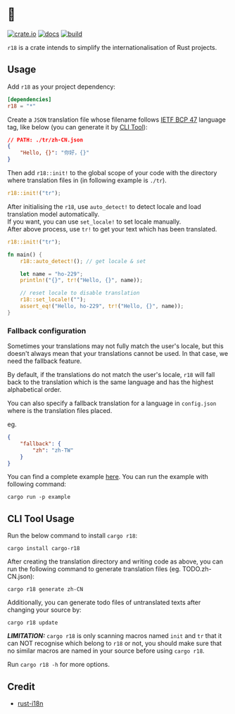# 🔞

[![crate.io](https://img.shields.io/crates/v/r18.svg)](https://crates.io/crates/r18)
[![docs](https://docs.rs/r18/badge.svg)](https://docs.rs/r18)
[![build](https://github.com/Limit-IM/r18/actions/workflows/rust.yml/badge.svg)](https://github.com/Limit-IM/r18/actions/workflows/rust.yml)

`r18` is a crate intends to simplify the internationalisation of Rust projects.

## Usage

Add `r18` as your project dependency:

```toml
[dependencies]
r18 = "*"
```

Create a `JSON` translation file whose filename follows [IETF BCP 47](https://www.wikiwand.com/en/IETF_language_tag) language tag, like below
(you can generate it by [CLI Tool](#cli-tool-usage)):

```json
// PATH: ./tr/zh-CN.json
{
    "Hello, {}": "你好，{}"
}
```

Then add `r18::init!` to the global scope of your code with the directory where translation files in (in following example is `./tr`).

```rust
r18::init!("tr");
```

After initialising the `r18`, use `auto_detect!` to detect locale and load translation model automatically.  
If you want, you can use `set_locale!` to set locale manually.  
After above process, use `tr!` to get your text which has been translated.

```rust
r18::init!("tr");

fn main() {
    r18::auto_detect!(); // get locale & set

    let name = "ho-229";
    println!("{}", tr!("Hello, {}", name));

    // reset locale to disable translation
    r18::set_locale!("");
    assert_eq!("Hello, ho-229", tr!("Hello, {}", name));
}
```

### Fallback configuration

Sometimes your translations may not fully match the user's locale, but this doesn't always mean that your translations cannot be used. In that case, we need the fallback feature.

By default, if the translations do not match the user's locale, `r18` will fall back to the translation which is the same language and has the highest alphabetical order.

You can also specify a fallback translation for a language in `config.json` where is the translation files placed.

eg.

```json
{
    "fallback": {
        "zh": "zh-TW"
    }
}
```

You can find a complete example [here](./example/). You can run the example with following command:

```shell
cargo run -p example
```

## CLI Tool Usage

Run the below command to install `cargo r18`:

```shell
cargo install cargo-r18
```

After creating the translation directory and writing code as above, you can run the following command to
generate translation files (eg. TODO.zh-CN.json):

```shell
cargo r18 generate zh-CN
```

Additionally, you can generate todo files of untranslated texts after changing your source by:

```shell
cargo r18 update
```

***LIMITATION:*** `cargo r18` is only scanning macros named `init` and `tr` that it can NOT recognise which belong to `r18` or not,
you should make sure that no similar macros are named in your source before using `cargo r18`.

Run `cargo r18 -h` for more options.

## Credit

* [rust-i18n](https://github.com/longbridgeapp/rust-i18n)
